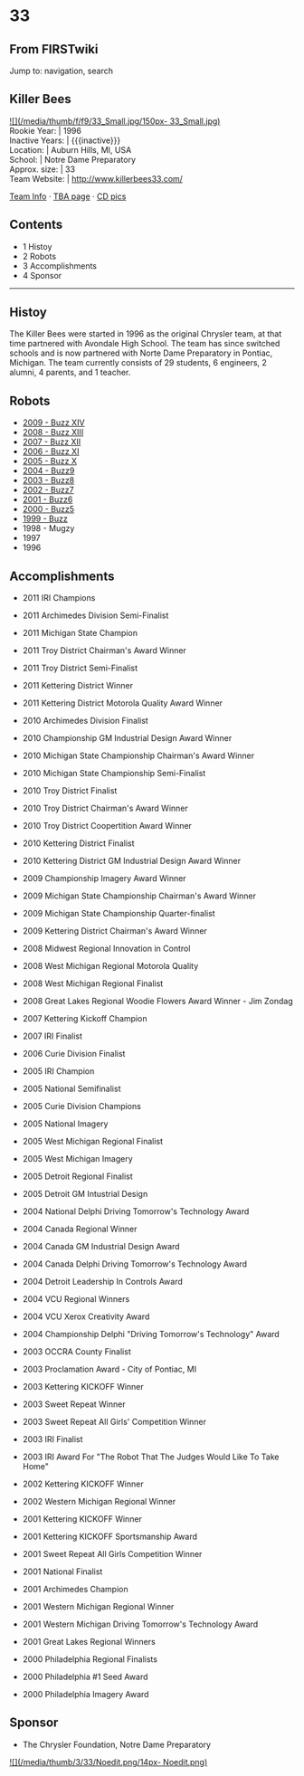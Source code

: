 # 33

## From FIRSTwiki

Jump to: navigation, search

## Killer Bees

[![](/media/thumb/f/f9/33_Small.jpg/150px-
33_Small.jpg)](Image:33_Small.jpg)<br>
Rookie Year: | 1996<br>
Inactive Years: | {{{inactive}}}<br>
Location: | Auburn Hills, MI, USA<br>
School: | Notre Dame Preparatory<br>
Approx. size: | 33<br>
Team Website: | <http://www.killerbees33.com/>

[Team Info](http://frclinks.appspot.com/t/33 "http://frclinks.appspot.com/t/33") · [TBA page](http://www.thebluealliance.com/team/33 "http://www.thebluealliance.com/team/33") · [CD pics](http://www.chiefdelphi.com/media/photos/tags/frc33 "http://www.chiefdelphi.com/media/photos/tags/frc33")

## Contents

- 1 Histoy
- 2 Robots
- 3 Accomplishments
- 4 Sponsor

--------------------------------------------------------------------------------

## Histoy

The Killer Bees were started in 1996 as the original Chrysler team, at that time partnered with Avondale High School. The team has since switched schools and is now partnered with Norte Dame Preparatory in Pontiac, Michigan. The team currently consists of 29 students, 6 engineers, 2 alumni, 4 parents, and 1 teacher.

## Robots

- [2009 - Buzz XIV](http://killerbees33.com/index.php?option=com_content&task=blogcategory&id=26&Itemid=48 "http://killerbees33.com/index.php?option=com_content&task=blogcategory&id=26&Itemid=48")
- [2008 - Buzz XIII](http://killerbees33.com/index.php?option=com_content&task=view&id=105&Itemid=48 "http://killerbees33.com/index.php?option=com_content&task=view&id=105&Itemid=48")
- [2007 - Buzz XII](http://killerbees33.com/index.php?option=com_content&task=view&id=55&Itemid=48 "http://killerbees33.com/index.php?option=com_content&task=view&id=55&Itemid=48")
- [2006 - Buzz XI](http://killerbees33.com/index.php?option=com_content&task=view&id=61&Itemid=48 "http://killerbees33.com/index.php?option=com_content&task=view&id=61&Itemid=48")
- [2005 - Buzz X](http://killerbees33.com/index.php?option=com_content&task=view&id=53&Itemid=48 "http://killerbees33.com/index.php?option=com_content&task=view&id=53&Itemid=48")
- [2004 - Buzz9](http://killerbees33.com/index.php?option=com_content&task=view&id=52&Itemid=48 "http://killerbees33.com/index.php?option=com_content&task=view&id=52&Itemid=48")
- [2003 - Buzz8](http://killerbees33.com/index.php?option=com_content&task=view&id=51&Itemid=48 "http://killerbees33.com/index.php?option=com_content&task=view&id=51&Itemid=48")
- [2002 - Buzz7](http://killerbees33.com/index.php?option=com_content&task=view&id=50&Itemid=48 "http://killerbees33.com/index.php?option=com_content&task=view&id=50&Itemid=48")
- [2001 - Buzz6](http://killerbees33.com/index.php?option=com_content&task=view&id=49&Itemid=48 "http://killerbees33.com/index.php?option=com_content&task=view&id=49&Itemid=48")
- [2000 - Buzz5](http://killerbees33.com/index.php?option=com_content&task=view&id=48&Itemid=48 "http://killerbees33.com/index.php?option=com_content&task=view&id=48&Itemid=48")
- [1999 - Buzz](http://www.ndprep.org/robotics/images/2000/MVC-009S.JPG "http://www.ndprep.org/robotics/images/2000/MVC-009S.JPG")
- 1998 - Mugzy
- 1997
- 1996

## Accomplishments

- 2011 IRI Champions
- 2011 Archimedes Division Semi-Finalist
- 2011 Michigan State Champion
- 2011 Troy District Chairman's Award Winner
- 2011 Troy District Semi-Finalist
- 2011 Kettering District Winner
- 2011 Kettering District Motorola Quality Award Winner

- 2010 Archimedes Division Finalist
- 2010 Championship GM Industrial Design Award Winner
- 2010 Michigan State Championship Chairman's Award Winner
- 2010 Michigan State Championship Semi-Finalist
- 2010 Troy District Finalist
- 2010 Troy District Chairman's Award Winner
- 2010 Troy District Coopertition Award Winner
- 2010 Kettering District Finalist
- 2010 Kettering District GM Industrial Design Award Winner

- 2009 Championship Imagery Award Winner
- 2009 Michigan State Championship Chairman's Award Winner
- 2009 Michigan State Championship Quarter-finalist
- 2009 Kettering District Chairman's Award Winner

- 2008 Midwest Regional Innovation in Control
- 2008 West Michigan Regional Motorola Quality
- 2008 West Michigan Regional Finalist
- 2008 Great Lakes Regional Woodie Flowers Award Winner - Jim Zondag

- 2007 Kettering Kickoff Champion
- 2007 IRI Finalist

- 2006 Curie Division Finalist

- 2005 IRI Champion
- 2005 National Semifinalist
- 2005 Curie Division Champions
- 2005 National Imagery
- 2005 West Michigan Regional Finalist
- 2005 West Michigan Imagery
- 2005 Detroit Regional Finalist
- 2005 Detroit GM Intustrial Design

- 2004 National Delphi Driving Tomorrow's Technology Award
- 2004 Canada Regional Winner
- 2004 Canada GM Industrial Design Award
- 2004 Canada Delphi Driving Tomorrow's Technology Award
- 2004 Detroit Leadership In Controls Award
- 2004 VCU Regional Winners
- 2004 VCU Xerox Creativity Award
- 2004 Championship Delphi "Driving Tomorrow's Technology" Award

- 2003 OCCRA County Finalist
- 2003 Proclamation Award - City of Pontiac, MI
- 2003 Kettering KICKOFF Winner
- 2003 Sweet Repeat Winner
- 2003 Sweet Repeat All Girls' Competition Winner
- 2003 IRI Finalist
- 2003 IRI Award For "The Robot That The Judges Would Like To Take Home"

- 2002 Kettering KICKOFF Winner
- 2002 Western Michigan Regional Winner

- 2001 Kettering KICKOFF Winner
- 2001 Kettering KICKOFF Sportsmanship Award
- 2001 Sweet Repeat All Girls Competition Winner
- 2001 National Finalist
- 2001 Archimedes Champion
- 2001 Western Michigan Regional Winner
- 2001 Western Michigan Driving Tomorrow's Technology Award
- 2001 Great Lakes Regional Winners

- 2000 Philadelphia Regional Finalists
- 2000 Philadelphia #1 Seed Award
- 2000 Philadelphia Imagery Award

## Sponsor

- The Chrysler Foundation, Notre Dame Preparatory

[![](/media/thumb/3/33/Noedit.png/14px-
Noedit.png)](Image:Noedit.png)
